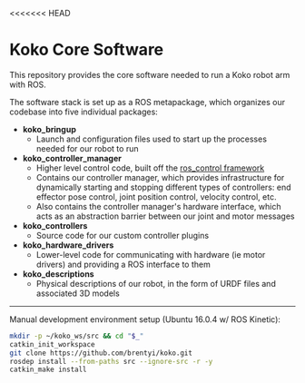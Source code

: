 <<<<<<< HEAD
# Koko Core Software
This repository provides the core software needed to run a Koko robot arm with ROS.

The software stack is set up as a ROS metapackage, which organizes our codebase into five individual packages:
- **koko_bringup**
  - Launch and configuration files used to start up the processes needed for our robot to run
- **koko_controller_manager**
  - Higher level control code, built off the [ros_control framework](http://wiki.ros.org/ros_control)
  - Contains our controller manager, which provides infrastructure for dynamically starting and stopping different types of controllers: end effector pose control, joint position control, velocity control, etc.
  - Also contains the controller manager's hardware interface, which acts as an abstraction barrier between our joint and motor messages
- **koko_controllers**
  - Source code for our custom controller plugins
- **koko_hardware_drivers**
  - Lower-level code for communicating with hardware (ie motor drivers) and providing a ROS interface to them
- **koko_descriptions**
  - Physical descriptions of our robot, in the form of URDF files and associated 3D models

-----

Manual development environment setup (Ubuntu 16.0.4 w/ ROS Kinetic):

```bash
mkdir -p ~/koko_ws/src && cd "$_"
catkin_init_workspace
git clone https://github.com/brentyi/koko.git
rosdep install --from-paths src --ignore-src -r -y
catkin_make install
```
